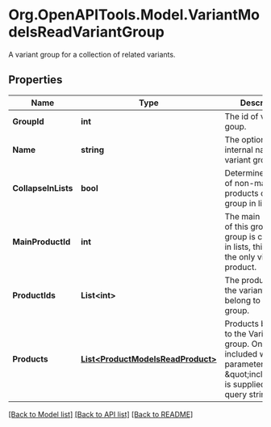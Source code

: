 # Org.OpenAPITools.Model.VariantModelsReadVariantGroup
A variant group for a collection of related variants.

## Properties

Name | Type | Description | Notes
------------ | ------------- | ------------- | -------------
**GroupId** | **int** | The id of variant goup. | [optional] 
**Name** | **string** | The optional internal name of the variant group. | [optional] 
**CollapseInLists** | **bool** | Determine visibility of non-main products of this group in lists. | [optional] 
**MainProductId** | **int** | The main product of this group. If the group is collapsed in lists, this will be the only visible product. | [optional] 
**ProductIds** | **List&lt;int&gt;** | The product ids of the variants that belong to this group. | [optional] 
**Products** | [**List&lt;ProductModelsReadProduct&gt;**](ProductModelsReadProduct.md) | Products belonging to the Variant group. Only included when parameter \&quot;include\&quot; is supplied in the query string | [optional] 

[[Back to Model list]](../README.md#documentation-for-models) [[Back to API list]](../README.md#documentation-for-api-endpoints) [[Back to README]](../README.md)

